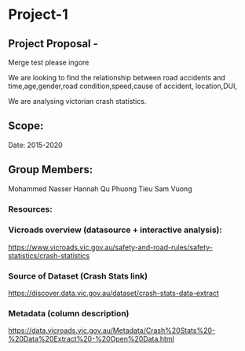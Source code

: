 # Project-1 

## Project Proposal - 

Merge test please ingore

We are looking to find the relationship between road accidents and time,age,gender,road condition,speed,cause of accident, location,DUI,

We are analysing victorian crash statistics. 


## Scope:
Date: 2015-2020


## Group Members:

Mohammed Nasser
Hannah Qu
Phuong Tieu
Sam Vuong

### Resources:

### Vicroads overview (datasource + interactive analysis):
https://www.vicroads.vic.gov.au/safety-and-road-rules/safety-statistics/crash-statistics


### Source of Dataset (Crash Stats link)
https://discover.data.vic.gov.au/dataset/crash-stats-data-extract


### Metadata (column description)

https://data.vicroads.vic.gov.au/Metadata/Crash%20Stats%20-%20Data%20Extract%20-%20Open%20Data.html
